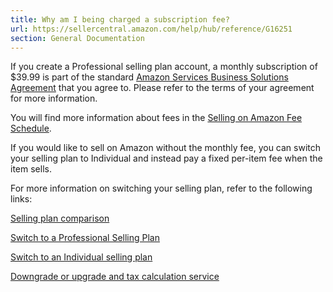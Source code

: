 ```yaml
---
title: Why am I being charged a subscription fee?
url: https://sellercentral.amazon.com/help/hub/reference/G16251
section: General Documentation
---
```


If you create a Professional selling plan account, a monthly subscription of
$39.99 is part of the standard [Amazon Services Business Solutions
Agreement](/gp/help/1791) that you agree to. Please refer to the terms of your
agreement for more information.

You will find more information about fees in the [Selling on Amazon Fee
Schedule](/gp/help/200336920).

If you would like to sell on Amazon without the monthly fee, you can switch
your selling plan to Individual and instead pay a fixed per-item fee when the
item sells.

For more information on switching your selling plan, refer to the following
links:

[Selling plan comparison](/gp/help/64491)

[Switch to a Professional Selling Plan](/gp/help/201747610)

[Switch to an Individual selling plan](/gp/help/201710030)

[Downgrade or upgrade and tax calculation service](/gp/help/202101950)

